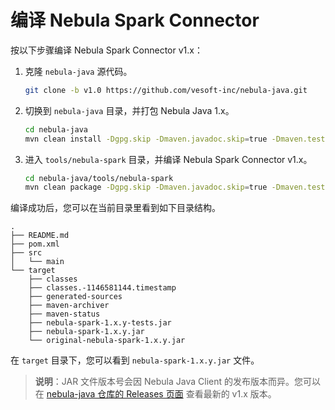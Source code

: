 # 编译 Nebula Spark Connector

按以下步骤编译 Nebula Spark Connector v1.x：

1. 克隆 `nebula-java` 源代码。

   ```bash
   git clone -b v1.0 https://github.com/vesoft-inc/nebula-java.git
   ```

2. 切换到 `nebula-java` 目录，并打包 Nebula Java 1.x。

   ```bash
   cd nebula-java
   mvn clean install -Dgpg.skip -Dmaven.javadoc.skip=true -Dmaven.test.skip=true
   ```

3. 进入 `tools/nebula-spark` 目录，并编译 Nebula Spark Connector v1.x。

   ```bash
   cd nebula-java/tools/nebula-spark
   mvn clean package -Dgpg.skip -Dmaven.javadoc.skip=true -Dmaven.test.skip=true
   ```

编译成功后，您可以在当前目录里看到如下目录结构。

```text
.
├── README.md
├── pom.xml
├── src
│   └── main
└── target
    ├── classes
    ├── classes.-1146581144.timestamp
    ├── generated-sources
    ├── maven-archiver
    ├── maven-status
    ├── nebula-spark-1.x.y-tests.jar
    ├── nebula-spark-1.x.y.jar
    └── original-nebula-spark-1.x.y.jar
```

在 `target` 目录下，您可以看到 `nebula-spark-1.x.y.jar` 文件。

> **说明**：JAR 文件版本号会因 Nebula Java Client 的发布版本而异。您可以在 [nebula-java 仓库的 Releases 页面](https://github.com/vesoft-inc/nebula-java/releases "点击前往 GitHub 网站") 查看最新的 v1.x 版本。
